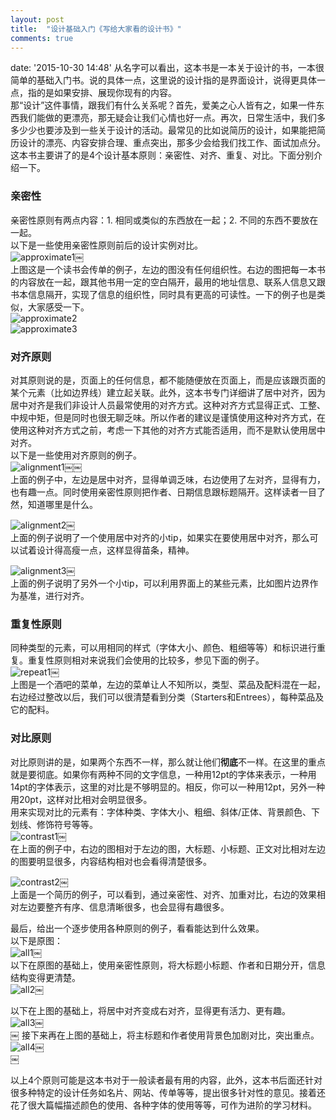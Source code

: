 ```yaml
---  
layout: post
title:  "设计基础入门《写给大家看的设计书》"  
comments: true  
---  
```

date: '2015-10-30 14:48'
从名字可以看出，这本书是一本关于设计的书，一本很简单的基础入门书。说的具体一点，这里说的设计指的是界面设计，说得更具体一点，指的是如果安排、展现你现有的内容。  
那“设计”这件事情，跟我们有什么关系呢？首先，爱美之心人皆有之，如果一件东西我们能做的更漂亮，那无疑会让我们心情也好一点。再次，日常生活中，我们多多少少也要涉及到一些关于设计的活动。最常见的比如说简历的设计，如果能把简历设计的漂亮、内容安排合理、重点突出，那多少会给我们找工作、面试加点分。  
这本书主要讲了的是4个设计基本原则：亲密性、对齐、重复、对比。下面分别介绍一下。  

### 亲密性  

亲密性原则有两点内容：1. 相同或类似的东西放在一起；2. 不同的东西不要放在一起。  
以下是一些使用亲密性原则前后的设计实例对比。  
![approximate1](https://images4blogs.oss-cn-hangzhou.aliyuncs.com/images/2015/10/approximate1.jpg)￼  
上图这是一个读书会传单的例子，左边的图没有任何组织性。右边的图把每一本书的内容放在一起，跟其他书用一定的空白隔开，最用的地址信息、联系人信息又跟书本信息隔开，实现了信息的组织性，同时具有更高的可读性。一下的例子也是类似，大家感受一下。  
![approximate2](https://images4blogs.oss-cn-hangzhou.aliyuncs.com/images/2015/10/approximate2.jpg)  
![approximate3](https://images4blogs.oss-cn-hangzhou.aliyuncs.com/images/2015/10/approximate3.jpg)   



### 对齐原则  

对其原则说的是，页面上的任何信息，都不能随便放在页面上，而是应该跟页面的某个元素（比如边界线）建立起关联。此外，这本书专门详细讲了居中对齐，因为居中对齐是我们非设计人员最常使用的对齐方式。这种对齐方式显得正式、工整、中规中矩，但是同时也很无聊乏味。所以作者的建议是谨慎使用这种对齐方式，在使用这种对齐方式之前，考虑一下其他的对齐方式能否适用，而不是默认使用居中对齐。  
以下是一些使用对齐原则的例子。  
![alignment1](https://images4blogs.oss-cn-hangzhou.aliyuncs.com/images/2015/10/alignment1.jpg)￼￼  
上面的例子中，左边是居中对齐，显得单调乏味，右边使用了左对齐，显得有力，也有趣一点。同时使用亲密性原则把作者、日期信息跟标题隔开。这样读者一目了然，知道哪里是什么。  

![alignment2](https://images4blogs.oss-cn-hangzhou.aliyuncs.com/images/2015/10/alignment2.jpg)￼  
上面的例子说明了一个使用居中对齐的小tip，如果实在要使用居中对齐，那么可以试着设计得高瘦一点，这样显得苗条，精神。  

![alignment3](https://images4blogs.oss-cn-hangzhou.aliyuncs.com/images/2015/10/alignment3.jpg)￼  
上面的例子说明了另外一个小tip，可以利用界面上的某些元素，比如图片边界作为基准，进行对齐。  

### 重复性原则  
同种类型的元素，可以用相同的样式（字体大小、颜色、粗细等等）和标识进行重复。重复性原则相对来说我们会使用的比较多，参见下面的例子。  
![repeat1](https://images4blogs.oss-cn-hangzhou.aliyuncs.com/images/2015/10/repeat1.jpg)￼  
上图是一个酒吧的菜单，左边的菜单让人不知所以，类型、菜品及配料混在一起，右边经过整改以后，我们可以很清楚看到分类（Starters和Entrees），每种菜品及它的配料。  

### 对比原则  
对比原则讲的是，如果两个东西不一样，那么就让他们**彻底**不一样。在这里的重点就是要彻底。如果你有两种不同的文字信息，一种用12pt的字体来表示，一种用14pt的字体表示，这里的对比是不够明显的。相反，你可以一种用12pt，另外一种用20pt，这样对比相对会明显很多。  
用来实现对比的元素有：字体种类、字体大小、粗细、斜体/正体、背景颜色、下划线、修饰符号等等。  
![contrast1](https://images4blogs.oss-cn-hangzhou.aliyuncs.com/images/2015/10/contrast1.jpg)￼  
在上面的例子中，右边的图相对于左边的图，大标题、小标题、正文对比相对左边的图要明显很多，内容结构相对也会看得清楚很多。  

![contrast2](https://images4blogs.oss-cn-hangzhou.aliyuncs.com/images/2015/10/contrast2.jpg)￼  
上面是一个简历的例子，可以看到，通过亲密性、对齐、加重对比，右边的效果相对左边要整齐有序、信息清晰很多，也会显得有趣很多。  

最后，给出一个逐步使用各种原则的例子，看看能达到什么效果。  
以下是原图：  
![all1](https://images4blogs.oss-cn-hangzhou.aliyuncs.com/images/2015/10/all1.jpg)￼  
以下在原图的基础上，使用亲密性原则，将大标题小标题、作者和日期分开，信息结构变得更清楚。  
![all2](https://images4blogs.oss-cn-hangzhou.aliyuncs.com/images/2015/10/all2.jpg)￼  

以下在上图的基础上，将居中对齐变成右对齐，显得更有活力、更有趣。  
![all3](https://images4blogs.oss-cn-hangzhou.aliyuncs.com/images/2015/10/all3.jpg)￼  
￼
接下来再在上图的基础上，将主标题和作者使用背景色加剧对比，突出重点。  
![all4](https://images4blogs.oss-cn-hangzhou.aliyuncs.com/images/2015/10/all4.jpg)￼  
￼

以上4个原则可能是这本书对于一般读者最有用的内容，此外，这本书后面还针对很多种特定的设计任务如名片、网站、传单等等，提出很多针对性的意见。接着还花了很大篇幅描述颜色的使用、各种字体的使用等等，可作为进阶的学习材料。  
